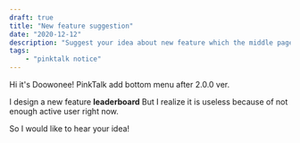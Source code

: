 ```yaml
---
draft: true
title: "New feature suggestion"
date: "2020-12-12"
description: "Suggest your idea about new feature which the middle page of bottom menu."
tags: 
    - "pinktalk notice"
---
```


Hi it's Doowonee! PinkTalk add bottom menu after 2.0.0 ver.

I design a new feature **leaderboard** But I realize it is useless because of not enough active user right now.

So I would like to hear your idea!
